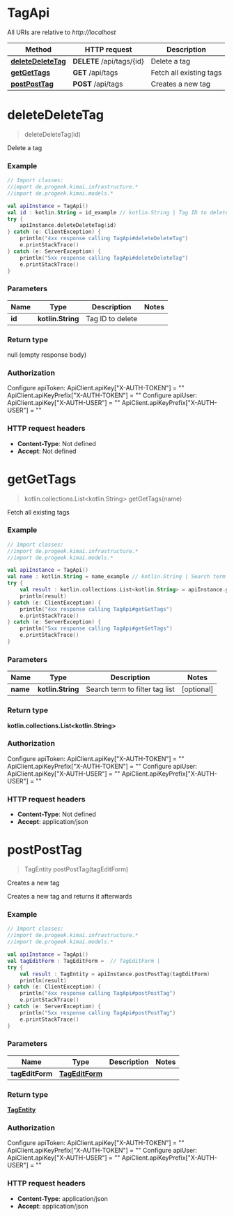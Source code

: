 # TagApi

All URIs are relative to *http://localhost*

Method | HTTP request | Description
------------- | ------------- | -------------
[**deleteDeleteTag**](TagApi.md#deleteDeleteTag) | **DELETE** /api/tags/{id} | Delete a tag
[**getGetTags**](TagApi.md#getGetTags) | **GET** /api/tags | Fetch all existing tags
[**postPostTag**](TagApi.md#postPostTag) | **POST** /api/tags | Creates a new tag


<a id="deleteDeleteTag"></a>
# **deleteDeleteTag**
> deleteDeleteTag(id)

Delete a tag

### Example
```kotlin
// Import classes:
//import de.progeek.kimai.infrastructure.*
//import de.progeek.kimai.models.*

val apiInstance = TagApi()
val id : kotlin.String = id_example // kotlin.String | Tag ID to delete
try {
    apiInstance.deleteDeleteTag(id)
} catch (e: ClientException) {
    println("4xx response calling TagApi#deleteDeleteTag")
    e.printStackTrace()
} catch (e: ServerException) {
    println("5xx response calling TagApi#deleteDeleteTag")
    e.printStackTrace()
}
```

### Parameters

Name | Type | Description  | Notes
------------- | ------------- | ------------- | -------------
 **id** | **kotlin.String**| Tag ID to delete |

### Return type

null (empty response body)

### Authorization


Configure apiToken:
    ApiClient.apiKey["X-AUTH-TOKEN"] = ""
    ApiClient.apiKeyPrefix["X-AUTH-TOKEN"] = ""
Configure apiUser:
    ApiClient.apiKey["X-AUTH-USER"] = ""
    ApiClient.apiKeyPrefix["X-AUTH-USER"] = ""

### HTTP request headers

 - **Content-Type**: Not defined
 - **Accept**: Not defined

<a id="getGetTags"></a>
# **getGetTags**
> kotlin.collections.List&lt;kotlin.String&gt; getGetTags(name)

Fetch all existing tags

### Example
```kotlin
// Import classes:
//import de.progeek.kimai.infrastructure.*
//import de.progeek.kimai.models.*

val apiInstance = TagApi()
val name : kotlin.String = name_example // kotlin.String | Search term to filter tag list
try {
    val result : kotlin.collections.List<kotlin.String> = apiInstance.getGetTags(name)
    println(result)
} catch (e: ClientException) {
    println("4xx response calling TagApi#getGetTags")
    e.printStackTrace()
} catch (e: ServerException) {
    println("5xx response calling TagApi#getGetTags")
    e.printStackTrace()
}
```

### Parameters

Name | Type | Description  | Notes
------------- | ------------- | ------------- | -------------
 **name** | **kotlin.String**| Search term to filter tag list | [optional]

### Return type

**kotlin.collections.List&lt;kotlin.String&gt;**

### Authorization


Configure apiToken:
    ApiClient.apiKey["X-AUTH-TOKEN"] = ""
    ApiClient.apiKeyPrefix["X-AUTH-TOKEN"] = ""
Configure apiUser:
    ApiClient.apiKey["X-AUTH-USER"] = ""
    ApiClient.apiKeyPrefix["X-AUTH-USER"] = ""

### HTTP request headers

 - **Content-Type**: Not defined
 - **Accept**: application/json

<a id="postPostTag"></a>
# **postPostTag**
> TagEntity postPostTag(tagEditForm)

Creates a new tag

Creates a new tag and returns it afterwards

### Example
```kotlin
// Import classes:
//import de.progeek.kimai.infrastructure.*
//import de.progeek.kimai.models.*

val apiInstance = TagApi()
val tagEditForm : TagEditForm =  // TagEditForm | 
try {
    val result : TagEntity = apiInstance.postPostTag(tagEditForm)
    println(result)
} catch (e: ClientException) {
    println("4xx response calling TagApi#postPostTag")
    e.printStackTrace()
} catch (e: ServerException) {
    println("5xx response calling TagApi#postPostTag")
    e.printStackTrace()
}
```

### Parameters

Name | Type | Description  | Notes
------------- | ------------- | ------------- | -------------
 **tagEditForm** | [**TagEditForm**](TagEditForm.md)|  |

### Return type

[**TagEntity**](TagEntity.md)

### Authorization


Configure apiToken:
    ApiClient.apiKey["X-AUTH-TOKEN"] = ""
    ApiClient.apiKeyPrefix["X-AUTH-TOKEN"] = ""
Configure apiUser:
    ApiClient.apiKey["X-AUTH-USER"] = ""
    ApiClient.apiKeyPrefix["X-AUTH-USER"] = ""

### HTTP request headers

 - **Content-Type**: application/json
 - **Accept**: application/json

